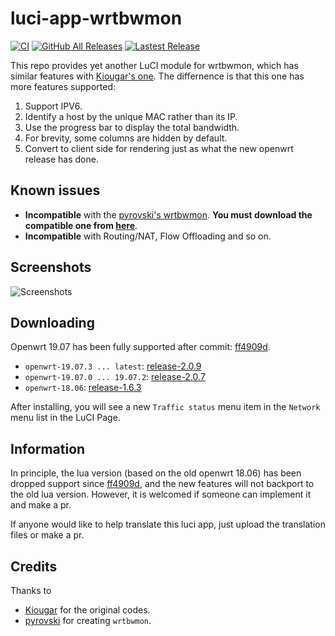 # luci-app-wrtbwmon

[![CI](https://github.com/brvphoenix/luci-app-wrtbwmon/workflows/CI/badge.svg)](https://github.com/brvphoenix/luci-app-wrtbwmon/actions)
[![GitHub All Releases](https://img.shields.io/github/downloads/brvphoenix/luci-app-wrtbwmon/total)](https://github.com/brvphoenix/luci-app-wrtbwmon/releases)
[![Lastest Release](https://img.shields.io/github/release/brvphoenix/luci-app-wrtbwmon.svg?style=flat)](https://github.com/brvphoenix/luci-app-wrtbwmon/releases)

This repo provides yet another LuCI module for wrtbwmon, which has similar features with [Kiougar's one](https://github.com/Kiougar/luci-wrtbwmon). The differnence is that this one has more features supported:
1. Support IPV6.
1. Identify a host by the unique MAC rather than its IP.
1. Use the progress bar to display the total bandwidth.
1. For brevity, some columns are hidden by default.
1. Convert to client side for rendering just as what the new openwrt release has done.

## Known issues
* **Incompatible** with the [pyrovski's wrtbwmon](https://github.com/pyrovski/wrtbwmon). **You must download the compatible one from [here](https://github.com/brvphoenix/wrtbwmon)**.
* **Incompatible** with Routing/NAT, Flow Offloading and so on.

## Screenshots
![Screenshots](https://github.com/brvphoenix/luci-app-wrtbwmon/blob/master/screenshot.png?raw=true)

## Downloading
Openwrt 19.07 has been fully supported after commit: [ff4909d](https://github.com/brvphoenix/luci-app-wrtbwmon/tree/ff4909d8f5d06fee87f7ec5a365ac5dde6492130).
* `openwrt-19.07.3 ... latest`: [release-2.0.9](https://github.com/brvphoenix/luci-app-wrtbwmon/releases/download/release-2.0.9/luci-app-wrtbwmon_2.0.9-1_all.ipk)
* `openwrt-19.07.0 ... 19.07.2`: [release-2.0.7](https://github.com/brvphoenix/luci-app-wrtbwmon/releases/download/release-2.0.7/luci-app-wrtbwmon_2.0.7-1_all.ipk)
* `openwrt-18.06`: [release-1.6.3](https://github.com/brvphoenix/luci-app-wrtbwmon/releases/download/release-1.6.3/luci-app-wrtbwmon_1.6.3-1_all.ipk)

After installing, you will see a new `Traffic status` menu item  in the `Network` menu list in the LuCI Page.

## Information
In principle, the lua version (based on the old openwrt 18.06) has been dropped support since [ff4909d](https://github.com/brvphoenix/luci-app-wrtbwmon/tree/ff4909d8f5d06fee87f7ec5a365ac5dde6492130), and the new features will not backport to the old lua version. However, it is welcomed if someone can implement it and make a pr.

If anyone would like to help translate this luci app, just upload the translation files or make a pr.

## Credits
Thanks to
* [Kiougar](https://github.com/Kiougar/luci-wrtbwmon) for the original codes.
* [pyrovski](https://github.com/pyrovski) for creating `wrtbwmon`.
